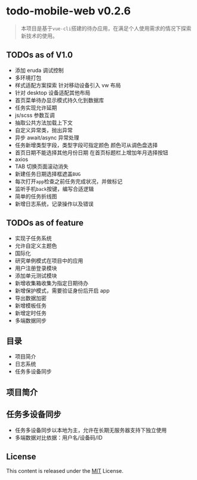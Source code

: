 # todo-mobile-web v0.2.6

> 本项目是基于`vue-cli`搭建的待办应用，在满足个人使用需求的情况下探索新技术的使用。

## TODOs as of V1.0

- 添加 eruda 调试控制
- 多环境打包
- 样式适配方案探索 针对移动设备引入 vw 布局
- 针对 desktop 设备适配其他布局
- 首页菜单待办显示模式持久化到数据库
- 任务实现允许延期
- js/scss 参数互调
- 抽取公共方法加载上下文
- 自定义异常类，抛出异常
- 异步 await/async 异常处理
- 任务新增类型字段，类型字段可指定颜色 颜色可从调色盘选择
- 首页日期不能选择其他月份日期 在首页标题栏上增加年月选择按钮
- axios
- TAB 切换页面滚动消失
- 新建任务日期选择框遮盖`BUG`
- 每次打开`app`检查之前任务完成状况，并做标记
- 监听手机`back`按键，编写合适逻辑
- 简单的任务折线图
- 新增日志系统，记录操作以及错误

## TODOs as of feature

- 实现子任务系统
- 允许自定义主题色
- 国际化
- 研究单例模式在项目中的应用
- 用户注册登录模块
- 添加单元测试模块
- 新增收集箱收集为指定日期待办
- 新增保护模式，需要验证身份后开启 app
- 导出数据加密
- 新增模板任务
- 新增定时任务
- 多端数据同步

## 目录

- 项目简介
- 日志系统
- 任务多设备同步

## 项目简介

## 任务多设备同步

- 任务多设备同步以本地为主，允许在长期无服务器支持下独立使用
- 多端数据对比依据：用户名/设备码/ID

## License

This content is released under the [MIT](./LICENSE) License.
